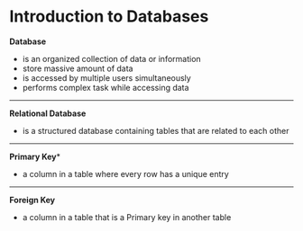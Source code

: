 # Introduction to Databases

**Database**
- is an organized collection of data or information
- store massive amount of data
- is accessed by multiple users simultaneously
- performs complex task while accessing data
---
**Relational Database**
- is a structured database containing tables that are related to each other
---
**Primary Key***
- a column in a table where every row has a unique entry
---
**Foreign Key**
- a column in a table that is a Primary key in another table
